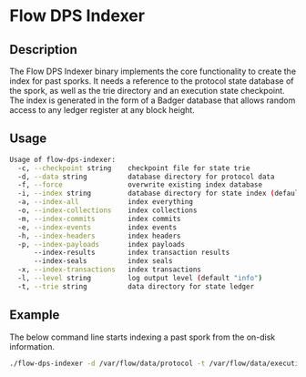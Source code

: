 # Flow DPS Indexer

## Description

The Flow DPS Indexer binary implements the core functionality to create the index for past sporks.
It needs a reference to the protocol state database of the spork, as well as the trie directory and an execution state checkpoint.
The index is generated in the form of a Badger database that allows random access to any ledger register at any block height.

## Usage

```sh
Usage of flow-dps-indexer:
  -c, --checkpoint string    checkpoint file for state trie
  -d, --data string          database directory for protocol data
  -f, --force                overwrite existing index database
  -i, --index string         database directory for state index (default "index")
  -a, --index-all            index everything
  -o, --index-collections    index collections
  -m, --index-commits        index commits
  -e, --index-events         index events
  -h, --index-headers        index headers
  -p, --index-payloads       index payloads
      --index-results        index transaction results
      --index-seals          index seals
  -x, --index-transactions   index transactions
  -l, --level string         log output level (default "info")
  -t, --trie string          data directory for state ledger
```

## Example

The below command line starts indexing a past spork from the on-disk information.

```sh
./flow-dps-indexer -d /var/flow/data/protocol -t /var/flow/data/execution -c /var/flow/bootstrap/root.checkpoint -i /var/flow/data/index
```
